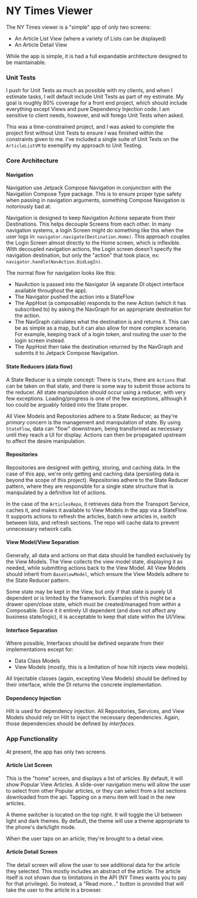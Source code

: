 # NY Times Viewer

The NY Times viewer is a "simple" app of only two screens:
 - An Article List View (where a variety of Lists can be displayed)
 - An Article Detail View

While the app is simple, it is had a full expandable architecture designed to be maintainable.

### Unit Tests

I push for Unit Tests as much as possible with my clients, and when I estimate tasks, I will default include Unit Tests as part of my estimate. My goal is roughly 80% coverage for a front end project, which should include everything except Views and pure Dependency Injection code. I am sensitive to client needs, however, and will forego Unit Tests when asked. 

This was a time-constrained project, and I was asked to complete the project first without Unit Tests to ensure I was finished within the constraints given to me. I've included a single suite of Unit Tests on the `ArticleListVM` to exemplify my approach to Unit Testing.

### Core Architecture

#### Navigation

Navigation use Jetpack Compose Navigation in conjunction with the Navigation Compose Type package. This is to ensure proper type safety when passing in navigation arguments, something Compose Navigation is notoriously bad at.

Navigation is designed to keep Navigation _Actions_ separate from their Destinations. This helps decouple Screens from each other. In many navigation systems, a login Screen might do something like this when the user logs in: `navigator.navigate(Destination.Home)`.  This approach couples the Login Screen almost directly to the Home screen, which is inflexible.  With decoupled navigation actions, the Login screen doesn't specify the navigation destination, but only the "action" that took place, ex: `navigator.handle(NavAction.DidLogIn)`.

The normal flow for navigation looks like this:
 - NavAction is passed into the Navigator (A separate DI object interface available throughout the app).
 - The Navigator pushed the action into a StateFlow
 - The AppHost (a composable) responds to the new Action (which it has subscribed to) by asking the NavGraph for an appropriate destination for the action.
 - The NavGraph calculates what the destination is and returns it. This can be as simple as a map, but it can also allow for more complex scenario. For example, keeping track of a login token, and routing the user to the login screen instead.
 - The AppHost then take the destination returned by the NavGraph and submits it to Jetpack Compose Navigation.

#### State Reducers (data flow)

A State Reducer is a simple concept: There is `State`, there are `Actions` that can be taken on that state, and there is some way to submit those actions to the reducer. All state manipulation should occur using a reducer, with very few exceptions. Loading/progress is one of the few exceptions, although it too could be arguably folded into the State proper.

All View Models and Repositories adhere to a State Reducer, as they're _primary_ concern is the management and manipulation of state. By using `StateFlow`, data can "flow" downstream, being transformed as necessary until they reach a UI for display. Actions can then be propagated upstream to affect the desire manipulation.


#### Repositories

Repositories are designed with getting, storing, and caching data. In the case of this app, we're only getting and caching data (persisting data is beyond the scope of this project). Repositories adhere to the State Reducer pattern, where they are responsible for a single state structure that is manipulated by a definitive list of actions.

In the case of the `ArticlesRepo`, it retrieves data from the Transport Service, caches it, and makes it available to View Models in the app via a StateFlow.  It supports actions to refresh the articles, batch new articles in, switch between lists, and refresh sections. The repo will cache data to prevent unnecessary network calls.

#### View Model/View Separation

Generally, all data and actions on that data should be handled exclusively by the View Models. The View collects the view model state, displaying it as needed, while submitting actions back to the View Model.  All View Models should inherit from `BaseViewModel`, which ensure the View Models adhere to the State Reducer pattern.

Some state may be kept in the View, but _only_ if that state is purely UI dependent or is limited by the framework. Examples of this might be a drawer open/close state, which must be created/managed from within a Composable. Since it it entirely UI dependent (and does not affect any business state/logic), it is acceptable to keep that state within the UI/View.

#### Interface Separation

Where possible, Interfaces should be defined separate from their implementations except for:
 - Data Class Models
 - View Models (mostly, this is a limitation of how hilt injects view models).

All Injectable classes (again, excepting View Models) should be defined by their interface, while the DI returns the concrete implementation.

#### Dependency Injection

Hilt is used for dependency injection. All Repositories, Services, and View Models should rely on Hilt to inject the necessary dependencies. Again, those dependencies should be defined by _interfaces_.


### App Functionality

At present, the app has only two screens.

#### Article List Screen

This is the "home" screen, and displays a list of articles. By default, it will show Popular View Articles.  A slide-over navigation menu will allow the user to select from other Popular articles, or they can select from a list sections downloaded from the api. Tapping on a menu item will load in the new articles.

A theme switcher is located on the top right. It will toggle the UI between light and dark themes. By default, the theme will use a theme appropriate to the phone's dark/light mode.

When the user taps on an article, they're brought to a detail view.

#### Article Detail Screen

The detail screen will allow the user to see additional data for the article they selected. This mostly includes an abstract of the article. The article itself is not shown due to limitations in the API (NY Times wants you to pay for that privilege). So instead, a "Read more..." button is provided that will take the user to the article in a browser. 
